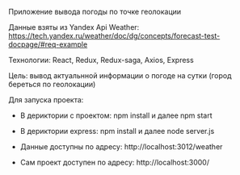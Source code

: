 Приложение вывода погоды по точке геолокации

Данные взяты из Yandex Api Weather: https://tech.yandex.ru/weather/doc/dg/concepts/forecast-test-docpage/#req-example

Технологии: React, Redux, Redux-saga, Axios, Express

Цель: вывод актуальнной информации о погоде на сутки (город береться по геолокации)

Для запуска проекта:

 - В дериктории с проектом: npm install и далее npm start

 - В дериктории express: npm install и далее node server.js

 - Данные доступны по адресу: http://localhost:3012/weather

 - Сам проект доступен по адресу: http://localhost:3000/




